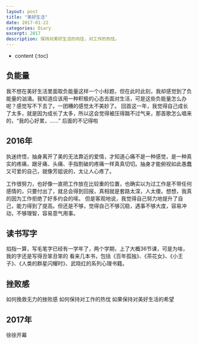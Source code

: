```yaml
---
layout: post
title: "美好生活"
date: 2017-01-22
categories: Diary
excerpt: 2017
description: 保持对美好生活的向往，对工作的热忱。
---
```


* content
{:toc}

## 负能量

我不想在美好生活里面取负能量这样一个小标题，但在此时此刻，我却感觉到了负能量的汹涌。我知道应该用一种积极的心态去面对生活，可是这些负能量怎么办呢？感觉写不下去了。一团糟的感觉太不美妙了。
回首这一年，我觉得自己成长了太多，就是因为成长了太多，所以这会觉得被压得踹不过气来，那首歌怎么唱来的，“我的心好累，……”  后面的不记得啦

## 2016年
执迷终悟，抽身离开了美的无法靠近的爱情，才知道心痛不是一种感觉，是一种真实的疼痛，跟牙痛、头痛、手指割破的疼痛一样真真切切。抽身才能俯视如此愚蠢又可爱的自己，就像芳姐说的，太让人心疼了。

工作很努力，也好像一直把工作放在比较重的位置，也确实以为过工作是不带任何感情的，只要付出了，就总会得到回报，真相就是套路太深，人太傻。想想，我真的因为工作拒绝了好多约会的嗦。
但是客观地说，我觉得自己努力地提升了自己，能力得到了提高。但还是不够，觉得自己不够沉稳，遇事不够大度，容易冲动，不够理智，容易意气用事。

## 读书写字
掐指一算，写毛笔字已经有一学年了，两个学期，上了大概36节课，可是为啥，我的字还是写得丑笨丑笨的
看来几本书，包括《百年孤独》、《茶花女》、《小王子》、《人类的群星闪耀时》、武晓红的系列心理书籍。


## 挫败感

如何挽救无力的挫败感
如何保持对工作的热忱
如果保持对美好生活的希望

## 2017年

徐徐开幕





